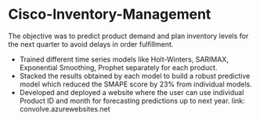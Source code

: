 # Cisco-Inventory-Management

The objective was to predict product demand and plan inventory levels for
the next quarter to avoid delays in order fulfillment.
* Trained different time series models like Holt-Winters, SARIMAX, Exponential Smoothing,
Prophet separately for each product.
* Stacked the results obtained by each model to build a robust predictive model which reduced the SMAPE score by 23% from individual models.
* Developed and deployed a website where the user can use individual Product ID and month for forecasting predictions up to next year. 
link: convolve.azurewebsites.net
